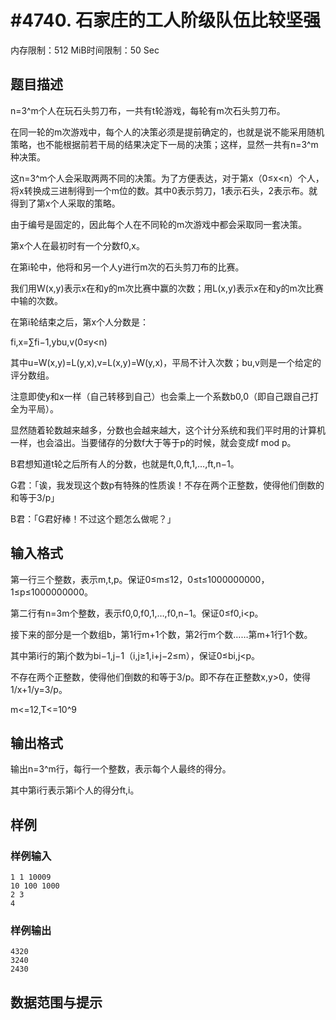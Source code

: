 # #4740. 石家庄的工人阶级队伍比较坚强

内存限制：512 MiB时间限制：50 Sec

## 题目描述

n=3^m个人在玩石头剪刀布，一共有t轮游戏，每轮有m次石头剪刀布。

在同一轮的m次游戏中，每个人的决策必须是提前确定的，也就是说不能采用随机策略，也不能根据前若干局的结果决定下一局的决策；这样，显然一共有n=3^m种决策。

这n=3^m个人会采取两两不同的决策。为了方便表达，对于第x（0&le;x<n）个人，将x转换成三进制得到一个m位的数。其中0表示剪刀，1表示石头，2表示布。就得到了第x个人采取的策略。

由于编号是固定的，因此每个人在不同轮的m次游戏中都会采取同一套决策。

第x个人在最初时有一个分数f0,x。

在第i轮中，他将和另一个人y进行m次的石头剪刀布的比赛。

我们用W(x,y)表示x在和y的m次比赛中赢的次数；用L(x,y)表示x在和y的m次比赛中输的次数。

在第i轮结束之后，第x个人分数是：

fi,x=&sum;fi&minus;1,ybu,v(0&le;y<n)

其中u=W(x,y)=L(y,x),v=L(x,y)=W(y,x)，平局不计入次数；bu,v则是一个给定的评分数组。

注意即使y和x一样（自己转移到自己）也会乘上一个系数b0,0（即自己跟自己打全为平局）。

显然随着轮数越来越多，分数也会越来越大，这个计分系统和我们平时用的计算机一样，也会溢出。当要储存的分数f大于等于p的时候，就会变成f mod p。

B君想知道t轮之后所有人的分数，也就是ft,0,ft,1,&hellip;,ft,n&minus;1。

G君：「诶，我发现这个数p有特殊的性质诶！不存在两个正整数，使得他们倒数的和等于3/p」

B君：「G君好棒！不过这个题怎么做呢？」

## 输入格式

第一行三个整数，表示m,t,p。保证0&le;m&le;12，0&le;t&le;1000000000，1&le;p&le;1000000000。

第二行有n=3m个整数，表示f0,0,f0,1,&hellip;,f0,n&minus;1。保证0&le;f0,i<p。

接下来的部分是一个数组b，第1行m+1个数，第2行m个数&hellip;&hellip;第m+1行1个数。

其中第i行的第j个数为bi&minus;1,j&minus;1（i,j&ge;1,i+j&minus;2&le;m），保证0&le;bi,j<p。

不存在两个正整数，使得他们倒数的和等于3/p。即不存在正整数x,y>0，使得1/x+1/y=3/p。

m<=12,T<=10^9

## 输出格式

输出n=3^m行，每行一个整数，表示每个人最终的得分。

其中第i行表示第i个人的得分ft,i。

## 样例

### 样例输入

    
    1 1 10009
    10 100 1000
    2 3
    4
    

### 样例输出

    
    4320
    3240
    2430
    

## 数据范围与提示
